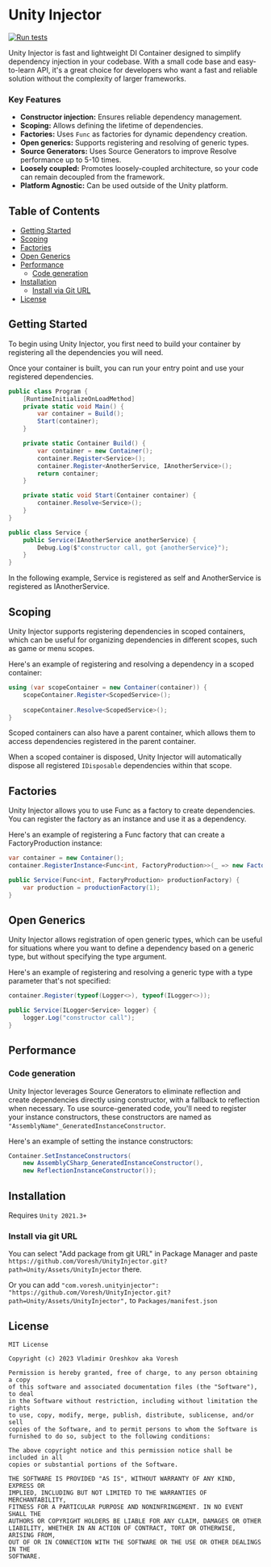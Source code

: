 # Unity Injector

[![Run tests](https://github.com/Voresh/UnityInjector/actions/workflows/runTests.yml/badge.svg?branch=main)](https://github.com/Voresh/UnityInjector/actions/workflows/runTests.yml)

Unity Injector is fast and lightweight DI Container designed to simplify dependency injection in your codebase.
With a small code base and easy-to-learn API, it's a great choice for developers who want a fast and reliable solution without the complexity of larger frameworks.

### Key Features

- **Constructor injection:** Ensures reliable dependency management.
- **Scoping:** Allows defining the lifetime of dependencies.
- **Factories:** Uses `Func` as factories for dynamic dependency creation.
- **Open generics:** Supports registering and resolving of generic types.
- **Source Generators:** Uses Source Generators to improve Resolve performance up to 5-10 times.
- **Loosely coupled:** Promotes loosely-coupled architecture, so your code can remain decoupled from the framework.
- **Platform Agnostic:** Can be used outside of the Unity platform. 

## Table of Contents

- [Getting Started](#getting-started)
- [Scoping](#scoping)
- [Factories](#factories)
- [Open Generics](#open-generics)
- [Performance](#performance)
  - [Code generation](#code-generation)
- [Installation](#installation)
  - [Install via Git URL](#install-via-git-url)
- [License](#license)

## Getting Started

To begin using Unity Injector, you first need to build your container by registering all the dependencies you will need.

Once your container is built, you can run your entry point and use your registered dependencies.

```csharp
public class Program {
    [RuntimeInitializeOnLoadMethod]
    private static void Main() {
        var container = Build();
        Start(container);
    }

    private static Container Build() {
        var container = new Container();
        container.Register<Service>();
        container.Register<AnotherService, IAnotherService>();
        return container;
    }

    private static void Start(Container container) {
        container.Resolve<Service>();
    }
}

public class Service {
    public Service(IAnotherService anotherService) {
        Debug.Log($"constructor call, got {anotherService}");
    }
}    
```

In the following example, Service is registered as self and AnotherService is registered as IAnotherService.

## Scoping

Unity Injector supports registering dependencies in scoped containers, which can be useful for organizing dependencies in different scopes, such as game or menu scopes.

Here's an example of registering and resolving a dependency in a scoped container:

```csharp
using (var scopeContainer = new Container(container)) {
    scopeContainer.Register<ScopedService>();
    
    scopeContainer.Resolve<ScopedService>();
}
```

Scoped containers can also have a parent container, which allows them to access dependencies registered in the parent container.

When a scoped container is disposed, Unity Injector will automatically dispose all registered `IDisposable` dependencies within that scope.

## Factories

Unity Injector allows you to use Func as a factory to create dependencies. You can register the factory as an instance and use it as a dependency.

Here's an example of registering a Func factory that can create a FactoryProduction instance:

```csharp
var container = new Container();
container.RegisterInstance<Func<int, FactoryProduction>>(_ => new FactoryProduction(container.Resolve<AnotherService>(), _));

public Service(Func<int, FactoryProduction> productionFactory) {
    var production = productionFactory(1);
}
```

## Open Generics

Unity Injector allows registration of open generic types, which can be useful for situations where you want to define a dependency based on a generic type, but without specifying the type argument.

Here's an example of registering and resolving a generic type with a type parameter that's not specified:

```csharp
container.Register(typeof(Logger<>), typeof(ILogger<>));

public Service(ILogger<Service> logger) {
    logger.Log("constructor call");
}
```

## Performance

### Code generation

Unity Injector leverages Source Generators to eliminate reflection and create dependencies directly using constructor, with a fallback to reflection when necessary.
To use source-generated code, you'll need to register your instance constructors, these constructors are named as `"AssemblyName"_GeneratedInstanceConstructor`.

Here's an example of setting the instance constructors:

```csharp
Container.SetInstanceConstructors(
    new AssemblyCSharp_GeneratedInstanceConstructor(),
    new ReflectionInstanceConstructor());
```

## Installation

Requires `Unity 2021.3+`

### Install via git URL

You can select "Add package from git URL" in Package Manager and paste `https://github.com/Voresh/UnityInjector.git?path=Unity/Assets/UnityInjector` there.

Or you can add `"com.voresh.unityinjector": "https://github.com/Voresh/UnityInjector.git?path=Unity/Assets/UnityInjector",` to `Packages/manifest.json`

## License

    MIT License
    
    Copyright (c) 2023 Vladimir Oreshkov aka Voresh
    
    Permission is hereby granted, free of charge, to any person obtaining a copy
    of this software and associated documentation files (the "Software"), to deal
    in the Software without restriction, including without limitation the rights
    to use, copy, modify, merge, publish, distribute, sublicense, and/or sell
    copies of the Software, and to permit persons to whom the Software is
    furnished to do so, subject to the following conditions:
    
    The above copyright notice and this permission notice shall be included in all
    copies or substantial portions of the Software.
    
    THE SOFTWARE IS PROVIDED "AS IS", WITHOUT WARRANTY OF ANY KIND, EXPRESS OR
    IMPLIED, INCLUDING BUT NOT LIMITED TO THE WARRANTIES OF MERCHANTABILITY,
    FITNESS FOR A PARTICULAR PURPOSE AND NONINFRINGEMENT. IN NO EVENT SHALL THE
    AUTHORS OR COPYRIGHT HOLDERS BE LIABLE FOR ANY CLAIM, DAMAGES OR OTHER
    LIABILITY, WHETHER IN AN ACTION OF CONTRACT, TORT OR OTHERWISE, ARISING FROM,
    OUT OF OR IN CONNECTION WITH THE SOFTWARE OR THE USE OR OTHER DEALINGS IN THE
    SOFTWARE.
